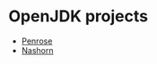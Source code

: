 # OpenJDK projects

* [Penrose](openjdk_projects_penrose.md)
* [Nashorn](openjdk_projects_nashorn.md)